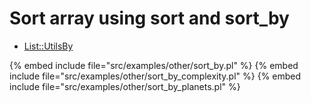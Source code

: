 # Sort array using sort and sort_by

* [List::UtilsBy](https://metacpan.org/pod/List::UtilsBy)

{% embed include file="src/examples/other/sort_by.pl" %}
{% embed include file="src/examples/other/sort_by_complexity.pl" %}
{% embed include file="src/examples/other/sort_by_planets.pl" %}


